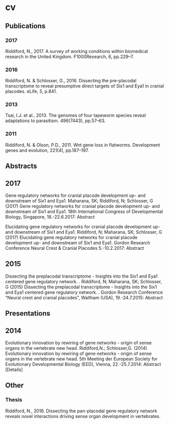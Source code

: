 # cv


## Publications

### 2017
Riddiford, N., 2017. A survey of working conditions within biomedical research in the United Kingdom. F1000Research, 6, pp.229–7.

### 2016
Riddiford, N. & Schlosser, G., 2016. Dissecting the pre-placodal transcriptome to reveal presumptive direct targets of Six1 and Eya1 in cranial placodes. eLife, 5, p.841.

### 2013

Tsai, I.J. et al., 2013. The genomes of four tapeworm species reveal adaptations to parasitism. 496(7443), pp.57–63.

### 2011

Riddiford, N. & Olson, P.D., 2011. Wnt gene loss in flatworms. Development genes and evolution, 221(4), pp.187–197.


## Abstracts

## 2017
Gene regulatory networks for cranial placode development up- and downstream of Six1 and Eya1.
Maharana, SK; Riddiford, N; Schlosser, G (2017) Gene regulatory networks for cranial placode development up- and downstream of Six1 and Eya1. 18th International Congress of Developmental Biology, Singapore, 18.-22.6.2017: Abstract

Elucidating gene regulatory networks for cranial placode development up- and downstream of Six1 and Eya1.
Riddiford, N; Maharana, SK; Schlosser, G (2017) Elucidating gene regulatory networks for cranial placode development up- and downstream of Six1 and Eya1. Gordon Research Conference Neural Crest & Cranial Placodes 5.-10.2.2017: Abstract

## 2015
Dissecting the preplacodal transcriptome - Insights into the Six1 and Eya1 centered gene regulatory network. .
Riddiford, N; Maharana, SK; Schlosser, G (2015) Dissecting the preplacodal transcriptome - Insights into the Six1 and Eya1 centered gene regulatory network. . Gordon Research Conference “Neural crest and cranial placodes”, Waltham (USA), 19.-24.7.2015: Abstract

## Presentations

## 2014
Evolutionary innovation by rewiring of gene networks - origin of sense organs in the vertebrate new head.
Riddiford,N.; Schlosser,G. (2014) Evolutionary innovation by rewiring of gene networks - origin of sense organs in the vertebrate new head. 5th Meeting der European Society for Evolutionary Developmental Biology (EED), Vienna, 22.-25.7.2014: Abstract [Details]


## Other
### Thesis
Riddiford, N., 2016. Dissecting the pan-placodal gene regulatory network reveals novel interactions driving sense organ development in vertebrates.
